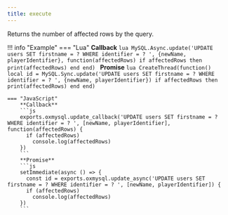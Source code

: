 ```yaml
---
title: execute
---
```

Returns the number of affected rows by the query.

!!! info "Example"
	=== "Lua"
		**Callback**
		```lua
		MySQL.Async.update('UPDATE users SET firstname = ? WHERE identifier = ? ', {newName, playerIdentifier}, function(affectedRows)
			if affectedRows then
				print(affectedRows)
			end
		end)
		```
		**Promise**
		```lua
		CreateThread(function()
			local id = MySQL.Sync.update('UPDATE users SET firstname = ? WHERE identifier = ? ', {newName, playerIdentifier})
			if affectedRows then
				print(affectedRows)
			end
		end)
		```

	=== "JavaScript"
		**Callback**
		```js
		exports.oxmysql.update_callback('UPDATE users SET firstname = ? WHERE identifier = ? ', [newName, playerIdentifier], function(affectedRows) {
		  if (affectedRows)
		    console.log(affectedRows)
		})
		```
		**Promise**
		```js
		setImmediate(async () => {
		  const id = exports.oxmysql.update_async('UPDATE users SET firstname = ? WHERE identifier = ? ', [newName, playerIdentifier]) {
		  if (affectedRows)
		    console.log(affectedRows)
		})
		```